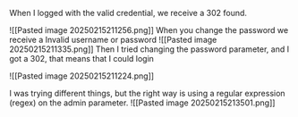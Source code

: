 When I logged with the valid credential, we receive a 302 found. 

![[Pasted image 20250215211256.png]]
When you change the password we receive a Invalid username or password
![[Pasted image 20250215211335.png]]
Then I tried changing the password parameter, and I got a 302, that means that I could login

![[Pasted image 20250215211224.png]]


I was trying different things, but the right way is using a regular expression (regex) on the admin parameter. 
![[Pasted image 20250215213501.png]]
